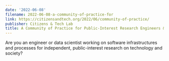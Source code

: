 ```yaml
---
date: '2022-06-08'
filename: 2022-06-08-a-community-of-practice-for
link: https://citizensandtech.org/2022/06/community-of-practice/
publisher: Citizens & Tech Lab
title: A Community of Practice for Public-Interest Research Engineers & Data Scientists
---
```


Are you an engineer or data scientist working on software infrastructures and processes for&#160;independent, public-interest research on technology and society?